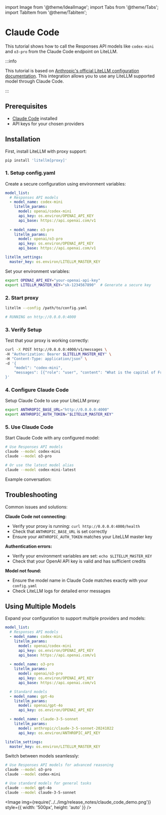 import Image from '@theme/IdealImage';
import Tabs from '@theme/Tabs';
import TabItem from '@theme/TabItem';

# Claude Code

This tutorial shows how to call the Responses API models like `codex-mini` and `o3-pro` from the Claude Code endpoint on LiteLLM.

:::info 

This tutorial is based on [Anthropic's official LiteLLM configuration documentation](https://docs.anthropic.com/en/docs/claude-code/llm-gateway#litellm-configuration). This integration allows you to use any LiteLLM supported model through Claude Code.

:::

## Prerequisites

- [Claude Code](https://docs.anthropic.com/en/docs/claude-code/overview) installed
- API keys for your chosen providers

## Installation

First, install LiteLLM with proxy support:

```bash
pip install 'litellm[proxy]'
```

### 1. Setup config.yaml

Create a secure configuration using environment variables:

```yaml
model_list:
  # Responses API models
  - model_name: codex-mini    
    litellm_params:
      model: openai/codex-mini
      api_key: os.environ/OPENAI_API_KEY
      api_base: https://api.openai.com/v1
  
  - model_name: o3-pro
    litellm_params:
      model: openai/o3-pro
      api_key: os.environ/OPENAI_API_KEY
      api_base: https://api.openai.com/v1

litellm_settings:
  master_key: os.environ/LITELLM_MASTER_KEY
```

Set your environment variables:

```bash
export OPENAI_API_KEY="your-openai-api-key"
export LITELLM_MASTER_KEY="sk-1234567890"  # Generate a secure key
```

### 2. Start proxy

```bash
litellm --config /path/to/config.yaml

# RUNNING on http://0.0.0.0:4000
```

### 3. Verify Setup

Test that your proxy is working correctly:

```bash
curl -X POST http://0.0.0.0:4000/v1/messages \
-H "Authorization: Bearer $LITELLM_MASTER_KEY" \
-H "Content-Type: application/json" \
-d '{
    "model": "codex-mini",
    "messages": [{"role": "user", "content": "What is the capital of France?"}]
}'
```

### 4. Configure Claude Code

Setup Claude Code to use your LiteLLM proxy:

```bash
export ANTHROPIC_BASE_URL="http://0.0.0.0:4000"
export ANTHROPIC_AUTH_TOKEN="$LITELLM_MASTER_KEY"
```

### 5. Use Claude Code

Start Claude Code with any configured model:

```bash
# Use Responses API models
claude --model codex-mini
claude --model o3-pro

# Or use the latest model alias
claude --model codex-mini-latest
```

Example conversation:

## Troubleshooting

Common issues and solutions:

**Claude Code not connecting:**
- Verify your proxy is running: `curl http://0.0.0.0:4000/health`
- Check that `ANTHROPIC_BASE_URL` is set correctly
- Ensure your `ANTHROPIC_AUTH_TOKEN` matches your LiteLLM master key

**Authentication errors:**
- Verify your environment variables are set: `echo $LITELLM_MASTER_KEY`
- Check that your OpenAI API key is valid and has sufficient credits

**Model not found:**
- Ensure the model name in Claude Code matches exactly with your `config.yaml`
- Check LiteLLM logs for detailed error messages

## Using Multiple Models

Expand your configuration to support multiple providers and models:

<Tabs>
<TabItem value="responses-plus" label="Responses + Standard Models">

```yaml
model_list:
  # Responses API models
  - model_name: codex-mini
    litellm_params:
      model: openai/codex-mini
      api_key: os.environ/OPENAI_API_KEY
      api_base: https://api.openai.com/v1
  
  - model_name: o3-pro
    litellm_params:
      model: openai/o3-pro
      api_key: os.environ/OPENAI_API_KEY
      api_base: https://api.openai.com/v1

  # Standard models
  - model_name: gpt-4o
    litellm_params:
      model: openai/gpt-4o
      api_key: os.environ/OPENAI_API_KEY

  - model_name: claude-3-5-sonnet
    litellm_params:
      model: anthropic/claude-3-5-sonnet-20241022
      api_key: os.environ/ANTHROPIC_API_KEY

litellm_settings:
  master_key: os.environ/LITELLM_MASTER_KEY
```

Switch between models seamlessly:

```bash
# Use Responses API models for advanced reasoning
claude --model o3-pro
claude --model codex-mini

# Use standard models for general tasks
claude --model gpt-4o
claude --model claude-3-5-sonnet
```

</TabItem>
</Tabs>

<Image img={require('../../img/release_notes/claude_code_demo.png')} style={{ width: '500px', height: 'auto' }} />